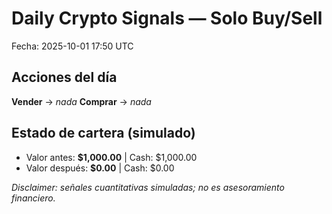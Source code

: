 # Daily Crypto Signals — Solo Buy/Sell
Fecha: 2025-10-01 17:50 UTC

## Acciones del día
**Vender** → _nada_
**Comprar** → _nada_

## Estado de cartera (simulado)
- Valor antes: **$1,000.00**  |  Cash: $1,000.00
- Valor después: **$0.00**  |  Cash: $0.00

_Disclaimer: señales cuantitativas simuladas; no es asesoramiento financiero._